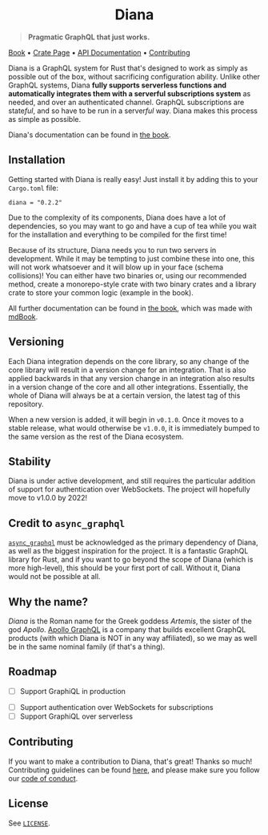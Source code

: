 <h1 align="center">Diana</h1>

> **Pragmatic GraphQL that just works.**

[Book][book] • [Crate Page][crate] • [API Documentation][docs] • [Contributing][contrib]

Diana is a GraphQL system for Rust that's designed to work as simply as possible out of the box, without sacrificing configuration ability. Unlike other GraphQL systems, Diana **fully supports serverless functions and automatically integrates them with a serverful subscriptions system** as needed, and over an authenticated channel. GraphQL subscriptions are state*ful*, and so have to be run in a server*ful* way. Diana makes this process as simple as possible.

Diana's documentation can be found in [the book][book].

## Installation

Getting started with Diana is really easy! Just install it by adding this to your `Cargo.toml` file:

```
diana = "0.2.2"
```

Due to the complexity of its components, Diana does have a lot of dependencies, so you may want to go and have a cup of tea while you wait for the installation and everything to be compiled for the first time!

Because of its structure, Diana needs you to run two servers in development. While it may be tempting to just combine these into one, this will not work whatsoever and it will blow up in your face (schema collisions)! You can either have two binaries or, using our recommended method, create a monorepo-style crate with two binary crates and a library crate to store your common logic (example in the book).

All further documentation can be found in [the book][book], which was made with [mdBook](https://rust-lang.github.io/mdBook/index.html).

## Versioning

Each Diana integration depends on the core library, so any change of the core library will result in a version change for an integration. That is also applied backwards in that any version change in an integration also results in a version change of the core and all other integrations. Essentially, the whole of Diana will always be at a certain version, the latest tag of this repository.

When a new version is added, it will begin in `v0.1.0`. Once it moves to a stable release, what would otherwise be `v1.0.0`, it is immediately bumped to the same version as the rest of the Diana ecosystem.

## Stability

Diana is under active development, and still requires the particular addition of support for authentication over WebSockets. The project will hopefully move to v1.0.0 by 2022!

## Credit to `async_graphql`

[`async_graphql`](https://github.com/async-graphql/async-graphql) must be acknowledged as the primary dependency of Diana, as well as the biggest inspiration for the project. It is a fantastic GraphQL library for Rust, and if you want to go beyond the scope of Diana (which is more high-level), this should be your first port of call. Without it, Diana would not be possible at all.

## Why the name?

_Diana_ is the Roman name for the Greek goddess _Artemis_, the sister of the god _Apollo_. [Apollo GraphQL](https://www.apollographql.com/) is a company that builds excellent GraphQL products (with which Diana is NOT in any way affiliated), so we may as well be in the same nominal family (if that's a thing).

## Roadmap

* [ ] Support GraphiQL in production
-   [ ] Support authentication over WebSockets for subscriptions
-   [ ] Support GraphiQL over serverless

## Contributing

If you want to make a contribution to Diana, that's great! Thanks so much! Contributing guidelines can be found [here](contrib), and please make sure you follow our [code of conduct](CODE_OF_CONDUCT.md).

## License

See [`LICENSE`](./LICENSE).

[book]: https://diana-graphql.github.io
[crate]: https://crates.io/crates/diana
[docs]: https://docs.rs/diana
[contrib]: ./CONTRIBUTING.md
